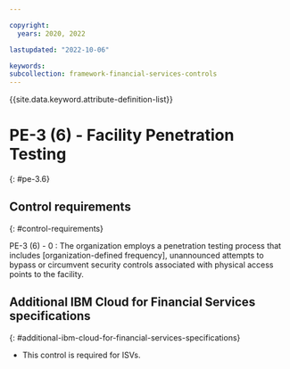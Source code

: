 ```yaml
---

copyright:
  years: 2020, 2022

lastupdated: "2022-10-06"

keywords: 
subcollection: framework-financial-services-controls
---
```


{{site.data.keyword.attribute-definition-list}}

               
# PE-3 (6) - Facility Penetration Testing
{: #pe-3.6}

## Control requirements
{: #control-requirements}

PE-3 (6) - 0
    : The organization employs a penetration testing process that includes [organization-defined frequency], unannounced attempts to bypass or circumvent security controls associated with physical access points to the facility.

## Additional IBM Cloud for Financial Services specifications
{: #additional-ibm-cloud-for-financial-services-specifications}

- This control is required for ISVs.





